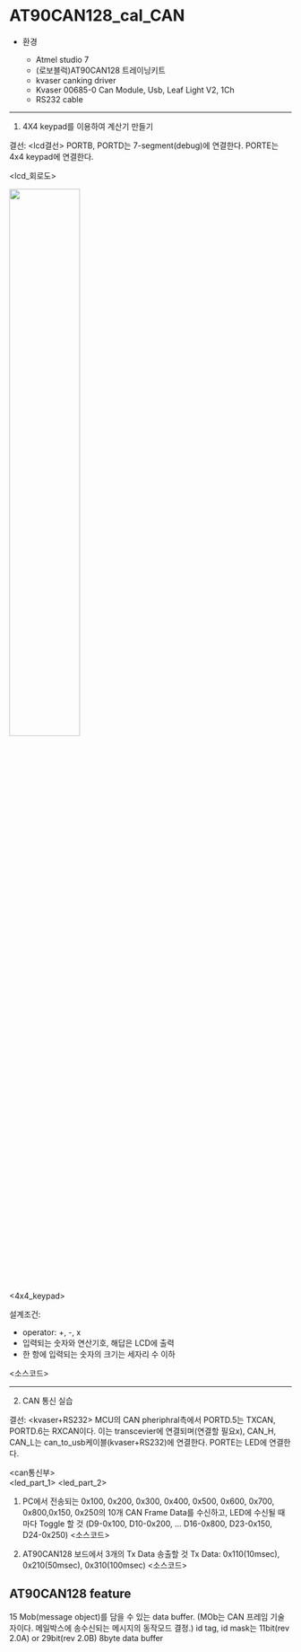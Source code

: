 # AT90CAN128_cal_CAN

- 환경



   - Atmel studio 7
   - (로보블럭)AT90CAN128 트레이닝키트
   - kvaser canking driver
   - Kvaser 00685-0 Can Module, Usb, Leaf Light V2, 1Ch
   - RS232 cable

---
1. 4X4 keypad를 이용하여 계산기 만들기


결선:
<lcd결선>
PORTB, PORTD는 7-segment(debug)에 연결한다.
PORTE는 4x4 keypad에 연결한다.

<lcd_회로도>

<img width="50%" src="https://user-images.githubusercontent.com/87747013/147848587-ea492573-05a0-4548-ac22-ef2caa60c2f7.png"/>  


<4x4_keypad>  <timing chart>  <initialization>

설계조건:
* operator: +, -, x
* 입력되는 숫자와 연산기호, 해답은 LCD에 출력
* 한 항에 입력되는 숫자의 크기는 세자리 수 이하

<소스코드>

---
2. CAN 통신 실습

결선:
<kvaser+RS232>
MCU의 CAN pheriphral측에서 PORTD.5는 TXCAN, PORTD.6는 RXCAN이다. 이는 transcevier에 연결되며(연결할 필요x),
CAN_H, CAN_L는 can_to_usb케이블(kvaser+RS232)에 연결한다.
PORTE는 LED에 연결한다.
  
<can통신부>  
<led_part_1>  <led_part_2>

1. PC에서 전송되는 0x100, 0x200, 0x300, 0x400, 0x500, 0x600, 0x700, 0x800,0x150, 0x250의 10개 CAN Frame Data를 수신하고, 
LED에 수신될 때마다 Toggle 할 것 (D9-0x100, D10-0x200, … D16-0x800, D23-0x150, D24-0x250)
<소스코드>

2. AT90CAN128 보드에서 3개의 Tx Data 송출할 것
Tx Data: 0x110(10msec), 0x210(50msec), 0x310(100msec)
<소스코드>



AT90CAN128 feature
---
  
15 Mob(message object)를 담을 수 있는 data buffer.
(MOb는 CAN 프레임 기술자이다. 메일박스에 송수신되는 메시지의 동작모드 결정.)
id tag, id mask는 11bit(rev 2.0A) or 29bit(rev 2.0B)
8byte data buffer 



